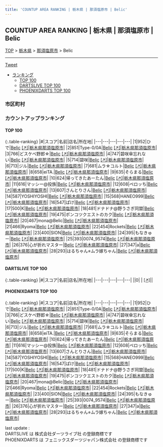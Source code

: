 ```yaml
---
title: 'COUNTUP AREA RANKING | 栃木県 | 那須塩原市 | Belic'
---
```

## COUNTUP AREA RANKING | 栃木県 | 那須塩原市 | Belic

[TOP](/darts/rank/) > [栃木県](/darts/rank/栃木県/) > [那須塩原市](/darts/rank/栃木県/那須塩原市/) > Belic

___

<a href="https://twitter.com/share?ref_src=twsrc%5Etfw" data-text="COUNTUP AREA RANKING | 栃木県那須塩原市Belic" class="twitter-share-button" data-hashtags="DARTSLIVE,PHOENIXDARTS,darts,ダーツ" data-show-count="false">Tweet</a>

* [ランキング](#カウントアップランキング)
    * [TOP 100](#top-100)
    * [DARTSLIVE TOP 100](#dartslive-top-100)
    * [PHOENIXDARTS TOP 100](#phoenixdarts-top-100)

### 市区町村

<ul>

</ul>

### カウントアップランキング

#### TOP 100



{:.table-ranking}
|#|スコア|名前|店名|所在地|
|---|---|---|---|---|
|1|952|<span class="rank-name-pd">ひで</span>|<a href="/darts/rank/shops/10088.html">Belic</a> <a href="https://vs.phoenixdarts.com/jp/shop/shopDetailInfo/s_10088?s_seq=10088">[↗]</a>|<a href="/darts/rank/栃木県/那須塩原市">栃木県那須塩原市</a>|
|2|851|<span class="rank-name-pd">Type-0/0A</span>|<a href="/darts/rank/shops/10088.html">Belic</a> <a href="https://vs.phoenixdarts.com/jp/shop/shopDetailInfo/s_10088?s_seq=10088">[↗]</a>|<a href="/darts/rank/栃木県/那須塩原市">栃木県那須塩原市</a>|
|3|766|<span class="rank-name-pd">どスケベ野郎☆</span>|<a href="/darts/rank/shops/10088.html">Belic</a> <a href="https://vs.phoenixdarts.com/jp/shop/shopDetailInfo/s_10088?s_seq=10088">[↗]</a>|<a href="/darts/rank/栃木県/那須塩原市">栃木県那須塩原市</a>|
|4|747|<span class="rank-name-pd">碧咲傘忘れない</span>|<a href="/darts/rank/shops/10088.html">Belic</a> <a href="https://vs.phoenixdarts.com/jp/shop/shopDetailInfo/s_10088?s_seq=10088">[↗]</a>|<a href="/darts/rank/栃木県/那須塩原市">栃木県那須塩原市</a>|
|5|714|<span class="rank-name-pd">碧咲</span>|<a href="/darts/rank/shops/10088.html">Belic</a> <a href="https://vs.phoenixdarts.com/jp/shop/shopDetailInfo/s_10088?s_seq=10088">[↗]</a>|<a href="/darts/rank/栃木県/那須塩原市">栃木県那須塩原市</a>|
|6|713|<span class="rank-name-pd">ジル</span>|<a href="/darts/rank/shops/10088.html">Belic</a> <a href="https://vs.phoenixdarts.com/jp/shop/shopDetailInfo/s_10088?s_seq=10088">[↗]</a>|<a href="/darts/rank/栃木県/那須塩原市">栃木県那須塩原市</a>|
|7|681|<span class="rank-name-pd">ムラ☆コルト</span>|<a href="/darts/rank/shops/10088.html">Belic</a> <a href="https://vs.phoenixdarts.com/jp/shop/shopDetailInfo/s_10088?s_seq=10088">[↗]</a>|<a href="/darts/rank/栃木県/那須塩原市">栃木県那須塩原市</a>|
|8|658|<span class="rank-name-pd">eiTA.</span>|<a href="/darts/rank/shops/10088.html">Belic</a> <a href="https://vs.phoenixdarts.com/jp/shop/shopDetailInfo/s_10088?s_seq=10088">[↗]</a>|<a href="/darts/rank/栃木県/那須塩原市">栃木県那須塩原市</a>|
|9|635|<span class="rank-name-pd">そらまる</span>|<a href="/darts/rank/shops/10088.html">Belic</a> <a href="https://vs.phoenixdarts.com/jp/shop/shopDetailInfo/s_10088?s_seq=10088">[↗]</a>|<a href="/darts/rank/栃木県/那須塩原市">栃木県那須塩原市</a>|
|10|624|<span class="rank-name-pd">帰ってきたあーたん</span>|<a href="/darts/rank/shops/10088.html">Belic</a> <a href="https://vs.phoenixdarts.com/jp/shop/shopDetailInfo/s_10088?s_seq=10088">[↗]</a>|<a href="/darts/rank/栃木県/那須塩原市">栃木県那須塩原市</a>|
|11|616|<span class="rank-name-pd">マッシー@投族</span>|<a href="/darts/rank/shops/10088.html">Belic</a> <a href="https://vs.phoenixdarts.com/jp/shop/shopDetailInfo/s_10088?s_seq=10088">[↗]</a>|<a href="/darts/rank/栃木県/那須塩原市">栃木県那須塩原市</a>|
|12|608|<span class="rank-name-pd">ペロッち</span>|<a href="/darts/rank/shops/10088.html">Belic</a> <a href="https://vs.phoenixdarts.com/jp/shop/shopDetailInfo/s_10088?s_seq=10088">[↗]</a>|<a href="/darts/rank/栃木県/那須塩原市">栃木県那須塩原市</a>|
|13|607|<span class="rank-name-pd">さんとりさん</span>|<a href="/darts/rank/shops/10088.html">Belic</a> <a href="https://vs.phoenixdarts.com/jp/shop/shopDetailInfo/s_10088?s_seq=10088">[↗]</a>|<a href="/darts/rank/栃木県/那須塩原市">栃木県那須塩原市</a>|
|14|587|<span class="rank-name-pd">YOSHIYOSHI</span>|<a href="/darts/rank/shops/10088.html">Belic</a> <a href="https://vs.phoenixdarts.com/jp/shop/shopDetailInfo/s_10088?s_seq=10088">[↗]</a>|<a href="/darts/rank/栃木県/那須塩原市">栃木県那須塩原市</a>|
|15|568|<span class="rank-name-pd">HANEO999</span>|<a href="/darts/rank/shops/10088.html">Belic</a> <a href="https://vs.phoenixdarts.com/jp/shop/shopDetailInfo/s_10088?s_seq=10088">[↗]</a>|<a href="/darts/rank/栃木県/那須塩原市">栃木県那須塩原市</a>|
|16|547|<span class="rank-name-pd">ぱけ</span>|<a href="/darts/rank/shops/10088.html">Belic</a> <a href="https://vs.phoenixdarts.com/jp/shop/shopDetailInfo/s_10088?s_seq=10088">[↗]</a>|<a href="/darts/rank/栃木県/那須塩原市">栃木県那須塩原市</a>|
|17|500|<span class="rank-name-pd">K</span>|<a href="/darts/rank/shops/10088.html">Belic</a> <a href="https://vs.phoenixdarts.com/jp/shop/shopDetailInfo/s_10088?s_seq=10088">[↗]</a>|<a href="/darts/rank/栃木県/那須塩原市">栃木県那須塩原市</a>|
|18|481|<span class="rank-name-pd">ドナドナ@野うさぎ同盟</span>|<a href="/darts/rank/shops/10088.html">Belic</a> <a href="https://vs.phoenixdarts.com/jp/shop/shopDetailInfo/s_10088?s_seq=10088">[↗]</a>|<a href="/darts/rank/栃木県/那須塩原市">栃木県那須塩原市</a>|
|19|475|<span class="rank-name-pd">ポンコツクエストのカク</span>|<a href="/darts/rank/shops/10088.html">Belic</a> <a href="https://vs.phoenixdarts.com/jp/shop/shopDetailInfo/s_10088?s_seq=10088">[↗]</a>|<a href="/darts/rank/栃木県/那須塩原市">栃木県那須塩原市</a>|
|20|467|<span class="rank-name-pd">mona@Belic</span>|<a href="/darts/rank/shops/10088.html">Belic</a> <a href="https://vs.phoenixdarts.com/jp/shop/shopDetailInfo/s_10088?s_seq=10088">[↗]</a>|<a href="/darts/rank/栃木県/那須塩原市">栃木県那須塩原市</a>|
|21|466|<span class="rank-name-pd">Ryoma</span>|<a href="/darts/rank/shops/10088.html">Belic</a> <a href="https://vs.phoenixdarts.com/jp/shop/shopDetailInfo/s_10088?s_seq=10088">[↗]</a>|<a href="/darts/rank/栃木県/那須塩原市">栃木県那須塩原市</a>|
|22|454|<span class="rank-name-pd">Rockets</span>|<a href="/darts/rank/shops/10088.html">Belic</a> <a href="https://vs.phoenixdarts.com/jp/shop/shopDetailInfo/s_10088?s_seq=10088">[↗]</a>|<a href="/darts/rank/栃木県/那須塩原市">栃木県那須塩原市</a>|
|23|400|<span class="rank-name-pd">SION</span>|<a href="/darts/rank/shops/10088.html">Belic</a> <a href="https://vs.phoenixdarts.com/jp/shop/shopDetailInfo/s_10088?s_seq=10088">[↗]</a>|<a href="/darts/rank/栃木県/那須塩原市">栃木県那須塩原市</a>|
|24|395|<span class="rank-name-pd">もなきゅー</span>|<a href="/darts/rank/shops/10088.html">Belic</a> <a href="https://vs.phoenixdarts.com/jp/shop/shopDetailInfo/s_10088?s_seq=10088">[↗]</a>|<a href="/darts/rank/栃木県/那須塩原市">栃木県那須塩原市</a>|
|25|393|<span class="rank-name-pd">0074_9574</span>|<a href="/darts/rank/shops/10088.html">Belic</a> <a href="https://vs.phoenixdarts.com/jp/shop/shopDetailInfo/s_10088?s_seq=10088">[↗]</a>|<a href="/darts/rank/栃木県/那須塩原市">栃木県那須塩原市</a>|
|26|376|<span class="rank-name-pd">心が折れマスター</span>|<a href="/darts/rank/shops/10088.html">Belic</a> <a href="https://vs.phoenixdarts.com/jp/shop/shopDetailInfo/s_10088?s_seq=10088">[↗]</a>|<a href="/darts/rank/栃木県/那須塩原市">栃木県那須塩原市</a>|
|27|347|<span class="rank-name-pd">a</span>|<a href="/darts/rank/shops/10088.html">Belic</a> <a href="https://vs.phoenixdarts.com/jp/shop/shopDetailInfo/s_10088?s_seq=10088">[↗]</a>|<a href="/darts/rank/栃木県/那須塩原市">栃木県那須塩原市</a>|
|28|293|<span class="rank-name-pd">はるちゃん⭐︎ムラ嫁ちゃん</span>|<a href="/darts/rank/shops/10088.html">Belic</a> <a href="https://vs.phoenixdarts.com/jp/shop/shopDetailInfo/s_10088?s_seq=10088">[↗]</a>|<a href="/darts/rank/栃木県/那須塩原市">栃木県那須塩原市</a>|


#### DARTSLIVE TOP 100



{:.table-ranking}
|#|スコア|名前|店名|所在地|
|---|---|---|---|---|
||0|<span class="rank-name-dl"> </span>|<a href="/darts/rank/shops/.html"></a> <a href="">[↗]</a>|<a href="/darts/rank//"></a>|


#### PHOENIXDARTS TOP 100



{:.table-ranking}
|#|スコア|名前|店名|所在地|
|---|---|---|---|---|
|1|952|<span class="rank-name-pd">ひで</span>|<a href="/darts/rank/shops/10088.html">Belic</a> <a href="https://vs.phoenixdarts.com/jp/shop/shopDetailInfo/s_10088?s_seq=10088">[↗]</a>|<a href="/darts/rank/栃木県/那須塩原市">栃木県那須塩原市</a>|
|2|851|<span class="rank-name-pd">Type-0/0A</span>|<a href="/darts/rank/shops/10088.html">Belic</a> <a href="https://vs.phoenixdarts.com/jp/shop/shopDetailInfo/s_10088?s_seq=10088">[↗]</a>|<a href="/darts/rank/栃木県/那須塩原市">栃木県那須塩原市</a>|
|3|766|<span class="rank-name-pd">どスケベ野郎☆</span>|<a href="/darts/rank/shops/10088.html">Belic</a> <a href="https://vs.phoenixdarts.com/jp/shop/shopDetailInfo/s_10088?s_seq=10088">[↗]</a>|<a href="/darts/rank/栃木県/那須塩原市">栃木県那須塩原市</a>|
|4|747|<span class="rank-name-pd">碧咲傘忘れない</span>|<a href="/darts/rank/shops/10088.html">Belic</a> <a href="https://vs.phoenixdarts.com/jp/shop/shopDetailInfo/s_10088?s_seq=10088">[↗]</a>|<a href="/darts/rank/栃木県/那須塩原市">栃木県那須塩原市</a>|
|5|714|<span class="rank-name-pd">碧咲</span>|<a href="/darts/rank/shops/10088.html">Belic</a> <a href="https://vs.phoenixdarts.com/jp/shop/shopDetailInfo/s_10088?s_seq=10088">[↗]</a>|<a href="/darts/rank/栃木県/那須塩原市">栃木県那須塩原市</a>|
|6|713|<span class="rank-name-pd">ジル</span>|<a href="/darts/rank/shops/10088.html">Belic</a> <a href="https://vs.phoenixdarts.com/jp/shop/shopDetailInfo/s_10088?s_seq=10088">[↗]</a>|<a href="/darts/rank/栃木県/那須塩原市">栃木県那須塩原市</a>|
|7|681|<span class="rank-name-pd">ムラ☆コルト</span>|<a href="/darts/rank/shops/10088.html">Belic</a> <a href="https://vs.phoenixdarts.com/jp/shop/shopDetailInfo/s_10088?s_seq=10088">[↗]</a>|<a href="/darts/rank/栃木県/那須塩原市">栃木県那須塩原市</a>|
|8|658|<span class="rank-name-pd">eiTA.</span>|<a href="/darts/rank/shops/10088.html">Belic</a> <a href="https://vs.phoenixdarts.com/jp/shop/shopDetailInfo/s_10088?s_seq=10088">[↗]</a>|<a href="/darts/rank/栃木県/那須塩原市">栃木県那須塩原市</a>|
|9|635|<span class="rank-name-pd">そらまる</span>|<a href="/darts/rank/shops/10088.html">Belic</a> <a href="https://vs.phoenixdarts.com/jp/shop/shopDetailInfo/s_10088?s_seq=10088">[↗]</a>|<a href="/darts/rank/栃木県/那須塩原市">栃木県那須塩原市</a>|
|10|624|<span class="rank-name-pd">帰ってきたあーたん</span>|<a href="/darts/rank/shops/10088.html">Belic</a> <a href="https://vs.phoenixdarts.com/jp/shop/shopDetailInfo/s_10088?s_seq=10088">[↗]</a>|<a href="/darts/rank/栃木県/那須塩原市">栃木県那須塩原市</a>|
|11|616|<span class="rank-name-pd">マッシー@投族</span>|<a href="/darts/rank/shops/10088.html">Belic</a> <a href="https://vs.phoenixdarts.com/jp/shop/shopDetailInfo/s_10088?s_seq=10088">[↗]</a>|<a href="/darts/rank/栃木県/那須塩原市">栃木県那須塩原市</a>|
|12|608|<span class="rank-name-pd">ペロッち</span>|<a href="/darts/rank/shops/10088.html">Belic</a> <a href="https://vs.phoenixdarts.com/jp/shop/shopDetailInfo/s_10088?s_seq=10088">[↗]</a>|<a href="/darts/rank/栃木県/那須塩原市">栃木県那須塩原市</a>|
|13|607|<span class="rank-name-pd">さんとりさん</span>|<a href="/darts/rank/shops/10088.html">Belic</a> <a href="https://vs.phoenixdarts.com/jp/shop/shopDetailInfo/s_10088?s_seq=10088">[↗]</a>|<a href="/darts/rank/栃木県/那須塩原市">栃木県那須塩原市</a>|
|14|587|<span class="rank-name-pd">YOSHIYOSHI</span>|<a href="/darts/rank/shops/10088.html">Belic</a> <a href="https://vs.phoenixdarts.com/jp/shop/shopDetailInfo/s_10088?s_seq=10088">[↗]</a>|<a href="/darts/rank/栃木県/那須塩原市">栃木県那須塩原市</a>|
|15|568|<span class="rank-name-pd">HANEO999</span>|<a href="/darts/rank/shops/10088.html">Belic</a> <a href="https://vs.phoenixdarts.com/jp/shop/shopDetailInfo/s_10088?s_seq=10088">[↗]</a>|<a href="/darts/rank/栃木県/那須塩原市">栃木県那須塩原市</a>|
|16|547|<span class="rank-name-pd">ぱけ</span>|<a href="/darts/rank/shops/10088.html">Belic</a> <a href="https://vs.phoenixdarts.com/jp/shop/shopDetailInfo/s_10088?s_seq=10088">[↗]</a>|<a href="/darts/rank/栃木県/那須塩原市">栃木県那須塩原市</a>|
|17|500|<span class="rank-name-pd">K</span>|<a href="/darts/rank/shops/10088.html">Belic</a> <a href="https://vs.phoenixdarts.com/jp/shop/shopDetailInfo/s_10088?s_seq=10088">[↗]</a>|<a href="/darts/rank/栃木県/那須塩原市">栃木県那須塩原市</a>|
|18|481|<span class="rank-name-pd">ドナドナ@野うさぎ同盟</span>|<a href="/darts/rank/shops/10088.html">Belic</a> <a href="https://vs.phoenixdarts.com/jp/shop/shopDetailInfo/s_10088?s_seq=10088">[↗]</a>|<a href="/darts/rank/栃木県/那須塩原市">栃木県那須塩原市</a>|
|19|475|<span class="rank-name-pd">ポンコツクエストのカク</span>|<a href="/darts/rank/shops/10088.html">Belic</a> <a href="https://vs.phoenixdarts.com/jp/shop/shopDetailInfo/s_10088?s_seq=10088">[↗]</a>|<a href="/darts/rank/栃木県/那須塩原市">栃木県那須塩原市</a>|
|20|467|<span class="rank-name-pd">mona@Belic</span>|<a href="/darts/rank/shops/10088.html">Belic</a> <a href="https://vs.phoenixdarts.com/jp/shop/shopDetailInfo/s_10088?s_seq=10088">[↗]</a>|<a href="/darts/rank/栃木県/那須塩原市">栃木県那須塩原市</a>|
|21|466|<span class="rank-name-pd">Ryoma</span>|<a href="/darts/rank/shops/10088.html">Belic</a> <a href="https://vs.phoenixdarts.com/jp/shop/shopDetailInfo/s_10088?s_seq=10088">[↗]</a>|<a href="/darts/rank/栃木県/那須塩原市">栃木県那須塩原市</a>|
|22|454|<span class="rank-name-pd">Rockets</span>|<a href="/darts/rank/shops/10088.html">Belic</a> <a href="https://vs.phoenixdarts.com/jp/shop/shopDetailInfo/s_10088?s_seq=10088">[↗]</a>|<a href="/darts/rank/栃木県/那須塩原市">栃木県那須塩原市</a>|
|23|400|<span class="rank-name-pd">SION</span>|<a href="/darts/rank/shops/10088.html">Belic</a> <a href="https://vs.phoenixdarts.com/jp/shop/shopDetailInfo/s_10088?s_seq=10088">[↗]</a>|<a href="/darts/rank/栃木県/那須塩原市">栃木県那須塩原市</a>|
|24|395|<span class="rank-name-pd">もなきゅー</span>|<a href="/darts/rank/shops/10088.html">Belic</a> <a href="https://vs.phoenixdarts.com/jp/shop/shopDetailInfo/s_10088?s_seq=10088">[↗]</a>|<a href="/darts/rank/栃木県/那須塩原市">栃木県那須塩原市</a>|
|25|393|<span class="rank-name-pd">0074_9574</span>|<a href="/darts/rank/shops/10088.html">Belic</a> <a href="https://vs.phoenixdarts.com/jp/shop/shopDetailInfo/s_10088?s_seq=10088">[↗]</a>|<a href="/darts/rank/栃木県/那須塩原市">栃木県那須塩原市</a>|
|26|376|<span class="rank-name-pd">心が折れマスター</span>|<a href="/darts/rank/shops/10088.html">Belic</a> <a href="https://vs.phoenixdarts.com/jp/shop/shopDetailInfo/s_10088?s_seq=10088">[↗]</a>|<a href="/darts/rank/栃木県/那須塩原市">栃木県那須塩原市</a>|
|27|347|<span class="rank-name-pd">a</span>|<a href="/darts/rank/shops/10088.html">Belic</a> <a href="https://vs.phoenixdarts.com/jp/shop/shopDetailInfo/s_10088?s_seq=10088">[↗]</a>|<a href="/darts/rank/栃木県/那須塩原市">栃木県那須塩原市</a>|
|28|293|<span class="rank-name-pd">はるちゃん⭐︎ムラ嫁ちゃん</span>|<a href="/darts/rank/shops/10088.html">Belic</a> <a href="https://vs.phoenixdarts.com/jp/shop/shopDetailInfo/s_10088?s_seq=10088">[↗]</a>|<a href="/darts/rank/栃木県/那須塩原市">栃木県那須塩原市</a>|


<div class="footer border-top border-gray-light mt-5 pt-3 text-right text-gray">
    last update : <span style="font-weight: italic" id="foot_last_modified"></span><br />
    DARTSLIVE は 株式会社ダーツライブ社 の登録商標です<br />
    PHOENIXDARTS は フェニックスダーツジャパン株式会社 の登録商標です<br />
</div>

<script src="https://cdnjs.cloudflare.com/ajax/libs/jquery.tablesorter/2.31.3/js/jquery.tablesorter.min.js" integrity="sha512-qzgd5cYSZcosqpzpn7zF2ZId8f/8CHmFKZ8j7mU4OUXTNRd5g+ZHBPsgKEwoqxCtdQvExE5LprwwPAgoicguNg==" crossorigin="anonymous" referrerpolicy="no-referrer"></script>
<link rel="stylesheet" href="https://cdnjs.cloudflare.com/ajax/libs/jquery.tablesorter/2.31.3/css/theme.default.min.css" integrity="sha512-wghhOJkjQX0Lh3NSWvNKeZ0ZpNn+SPVXX1Qyc9OCaogADktxrBiBdKGDoqVUOyhStvMBmJQ8ZdMHiR3wuEq8+w==" crossorigin="anonymous" referrerpolicy="no-referrer" />
<script>
$(function() {
    $(".table-ranking").tablesorter({sortList:[[0, 0]]});
    $("#foot_last_modified").text(formatDate(new Date(document.lastModified), 'yyyy-MM-dd HH:mm:ss'));
});
</script>

<script async src="https://platform.twitter.com/widgets.js" charset="utf-8"></script>